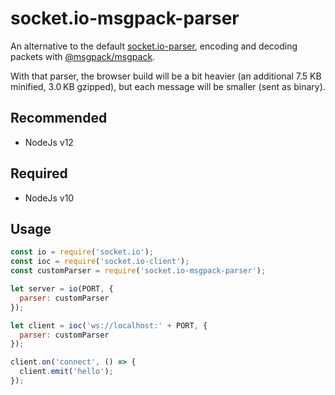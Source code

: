 
# socket.io-msgpack-parser

An alternative to the default [socket.io-parser](https://github.com/socketio/socket.io-parser), encoding and decoding packets with [@msgpack/msgpack](https://npmjs/@msgpack/msgpack/).

With that parser, the browser build will be a bit heavier (an additional 7.5 KB minified, 3.0 KB gzipped), but each message will be smaller (sent as binary).

## Recommended
- NodeJs v12

## Required
- NodeJs v10

## Usage

```js
const io = require('socket.io');
const ioc = require('socket.io-client');
const customParser = require('socket.io-msgpack-parser');

let server = io(PORT, {
  parser: customParser
});

let client = ioc('ws://localhost:' + PORT, {
  parser: customParser
});

client.on('connect', () => {
  client.emit('hello');
});
```

